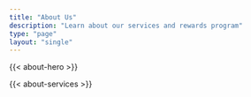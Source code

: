 ```yaml
---
title: "About Us"
description: "Learn about our services and rewards program"
type: "page"
layout: "single"
---
```


{{< about-hero >}}

{{< about-services >}}